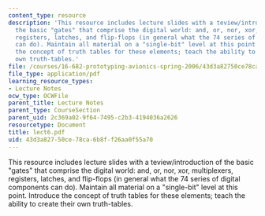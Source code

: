 ```yaml
---
content_type: resource
description: 'This resource includes lecture slides with a teview/introduction of
  the basic "gates" that comprise the digital world: and, or, nor, xor, multiplexers,
  registers, latches, and flip-flops (in general what the 74 series of digital components
  can do). Maintain all material on a "single-bit" level at this point. Introduce
  the concept of truth tables for these elements; teach the ability to create their
  own truth-tables.'
file: /courses/16-682-prototyping-avionics-spring-2006/43d3a82750ce78ca6b8ff26aa0f55a70_lect6.pdf
file_type: application/pdf
learning_resource_types:
- Lecture Notes
ocw_type: OCWFile
parent_title: Lecture Notes
parent_type: CourseSection
parent_uid: 2c369a02-9f64-7495-c2b3-4194036a2626
resourcetype: Document
title: lect6.pdf
uid: 43d3a827-50ce-78ca-6b8f-f26aa0f55a70
---
```

This resource includes lecture slides with a teview/introduction of the basic "gates" that comprise the digital world: and, or, nor, xor, multiplexers, registers, latches, and flip-flops (in general what the 74 series of digital components can do). Maintain all material on a "single-bit" level at this point. Introduce the concept of truth tables for these elements; teach the ability to create their own truth-tables.


